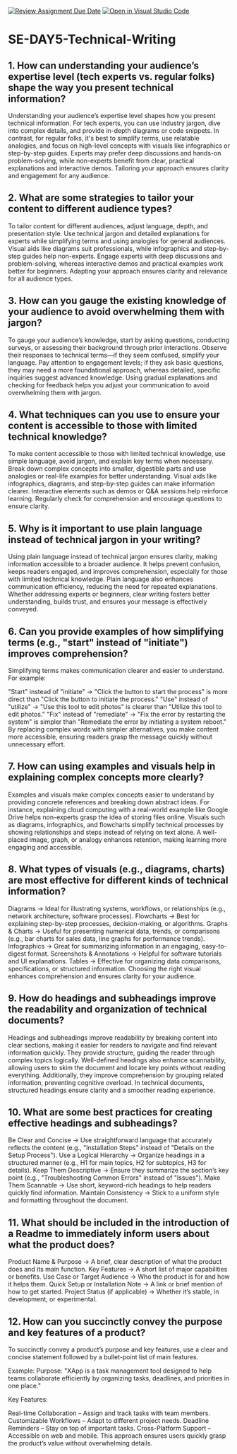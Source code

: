 [![Review Assignment Due Date](https://classroom.github.com/assets/deadline-readme-button-22041afd0340ce965d47ae6ef1cefeee28c7c493a6346c4f15d667ab976d596c.svg)](https://classroom.github.com/a/zsAR-pyY)
[![Open in Visual Studio Code](https://classroom.github.com/assets/open-in-vscode-2e0aaae1b6195c2367325f4f02e2d04e9abb55f0b24a779b69b11b9e10269abc.svg)](https://classroom.github.com/online_ide?assignment_repo_id=18631000&assignment_repo_type=AssignmentRepo)
# SE-DAY5-Technical-Writing
## 1. How can understanding your audience’s expertise level (tech experts vs. regular folks) shape the way you present technical information?
Understanding your audience’s expertise level shapes how you present technical information. For tech experts, you can use industry jargon, dive into complex details, and provide in-depth diagrams or code snippets. In contrast, for regular folks, it's best to simplify terms, use relatable analogies, and focus on high-level concepts with visuals like infographics or step-by-step guides. Experts may prefer deep discussions and hands-on problem-solving, while non-experts benefit from clear, practical explanations and interactive demos. Tailoring your approach ensures clarity and engagement for any audience.

## 2. What are some strategies to tailor your content to different audience types?
To tailor content for different audiences, adjust language, depth, and presentation style. Use technical jargon and detailed explanations for experts while simplifying terms and using analogies for general audiences. Visual aids like diagrams suit professionals, while infographics and step-by-step guides help non-experts. Engage experts with deep discussions and problem-solving, whereas interactive demos and practical examples work better for beginners. Adapting your approach ensures clarity and relevance for all audience types.
## 3. How can you gauge the existing knowledge of your audience to avoid overwhelming them with jargon?
To gauge your audience’s knowledge, start by asking questions, conducting surveys, or assessing their background through prior interactions. Observe their responses to technical terms—if they seem confused, simplify your language. Pay attention to engagement levels; if they ask basic questions, they may need a more foundational approach, whereas detailed, specific inquiries suggest advanced knowledge. Using gradual explanations and checking for feedback helps you adjust your communication to avoid overwhelming them with jargon.
## 4. What techniques can you use to ensure your content is accessible to those with limited technical knowledge?
To make content accessible to those with limited technical knowledge, use simple language, avoid jargon, and explain key terms when necessary. Break down complex concepts into smaller, digestible parts and use analogies or real-life examples for better understanding. Visual aids like infographics, diagrams, and step-by-step guides can make information clearer. Interactive elements such as demos or Q&A sessions help reinforce learning. Regularly check for comprehension and encourage questions to ensure clarity.
## 5. Why is it important to use plain language instead of technical jargon in your writing?
Using plain language instead of technical jargon ensures clarity, making information accessible to a broader audience. It helps prevent confusion, keeps readers engaged, and improves comprehension, especially for those with limited technical knowledge. Plain language also enhances communication efficiency, reducing the need for repeated explanations. Whether addressing experts or beginners, clear writing fosters better understanding, builds trust, and ensures your message is effectively conveyed.
## 6. Can you provide examples of how simplifying terms (e.g., "start" instead of "initiate") improves comprehension?
Simplifying terms makes communication clearer and easier to understand. For example:

"Start" instead of "initiate" → "Click the button to start the process" is more direct than "Click the button to initiate the process."
"Use" instead of "utilize" → "Use this tool to edit photos" is clearer than "Utilize this tool to edit photos."
"Fix" instead of "remediate" → "Fix the error by restarting the system" is simpler than "Remediate the error by initiating a system reboot."
By replacing complex words with simpler alternatives, you make content more accessible, ensuring readers grasp the message quickly without unnecessary effort.
## 7. How can using examples and visuals help in explaining complex concepts more clearly?
Examples and visuals make complex concepts easier to understand by providing concrete references and breaking down abstract ideas. For instance, explaining cloud computing with a real-world example like Google Drive helps non-experts grasp the idea of storing files online. Visuals such as diagrams, infographics, and flowcharts simplify technical processes by showing relationships and steps instead of relying on text alone. A well-placed image, graph, or analogy enhances retention, making learning more engaging and accessible.
## 8. What types of visuals (e.g., diagrams, charts) are most effective for different kinds of technical information?
Diagrams → Ideal for illustrating systems, workflows, or relationships (e.g., network architecture, software processes).
Flowcharts → Best for explaining step-by-step processes, decision-making, or algorithms.
Graphs & Charts → Useful for presenting numerical data, trends, or comparisons (e.g., bar charts for sales data, line graphs for performance trends).
Infographics → Great for summarizing information in an engaging, easy-to-digest format.
Screenshots & Annotations → Helpful for software tutorials and UI explanations.
Tables → Effective for organizing data comparisons, specifications, or structured information.
Choosing the right visual enhances comprehension and ensures clarity for your audience.
## 9. How do headings and subheadings improve the readability and organization of technical documents?
Headings and subheadings improve readability by breaking content into clear sections, making it easier for readers to navigate and find relevant information quickly. They provide structure, guiding the reader through complex topics logically. Well-defined headings also enhance scannability, allowing users to skim the document and locate key points without reading everything. Additionally, they improve comprehension by grouping related information, preventing cognitive overload. In technical documents, structured headings ensure clarity and a smoother reading experience.
## 10. What are some best practices for creating effective headings and subheadings?
Be Clear and Concise → Use straightforward language that accurately reflects the content (e.g., "Installation Steps" instead of "Details on the Setup Process").
Use a Logical Hierarchy → Organize headings in a structured manner (e.g., H1 for main topics, H2 for subtopics, H3 for details).
Keep Them Descriptive → Ensure they summarize the section’s key point (e.g., "Troubleshooting Common Errors" instead of "Issues").
Make Them Scannable → Use short, keyword-rich headings to help readers quickly find information.
Maintain Consistency → Stick to a uniform style and formatting throughout the document.
## 11. What should be included in the introduction of a Readme to immediately inform users about what the product does?
Product Name & Purpose → A brief, clear description of what the product does and its main function.
Key Features → A short list of major capabilities or benefits.
Use Case or Target Audience → Who the product is for and how it helps them.
Quick Setup or Installation Note → A link or brief mention of how to get started.
Project Status (if applicable) → Whether it’s stable, in development, or experimental.
## 12. How can you succinctly convey the purpose and key features of a product?
To succinctly convey a product’s purpose and key features, use a clear and concise statement followed by a bullet-point list of main features.

Example:
Purpose: "XApp is a task management tool designed to help teams collaborate efficiently by organizing tasks, deadlines, and priorities in one place."

Key Features:

Real-time Collaboration – Assign and track tasks with team members.
Customizable Workflows – Adapt to different project needs.
Deadline Reminders – Stay on top of important tasks.
Cross-Platform Support – Accessible on web and mobile.
This approach ensures users quickly grasp the product’s value without overwhelming details.
